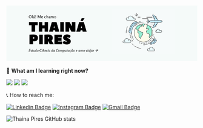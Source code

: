 <img src="https://github.com/thainapires/thainapires/blob/master/banner.png" alt="banner">

<p align="left">
🎤 <strong>What am I learning right now?</strong>
</p>
<p>
 <img src="https://img.shields.io/badge/-React-000000?style=flat&logo=react&logoColor=00c8ff">
 <img src="https://img.shields.io/badge/-Node.js-3C873A?style=flat&logo=Node.js&logoColor=white">
  <img src="https://img.shields.io/badge/-Wordpress-787878?style=flat&logo=Wordpress&logoColor=white">

</p>

<p align="left">
📞 How to reach me:
</p>

[![Linkedin Badge](https://img.shields.io/badge/-thainapires-blue?style=flat&logo=Linkedin&logoColor=white&link=https://www.linkedin.com/in/thainapires/)](https://www.linkedin.com/in/thainapires/)
[![Instagram Badge](https://img.shields.io/badge/-@thainasprs-purple?style=flat&logo=instagram&logoColor=white&link=https://instagram.com/thainasprs/)](https://instagram.com/thainasprs)
[![Gmail Badge](https://img.shields.io/badge/-thainaspiress@gmail.com-c14438?style=flat&logo=Gmail&logoColor=white&link=mailto:thainaspiress@gmail.com)](mailto:thainaspiress@gmail.com)

![Thaina Pires GitHub stats](https://github-readme-stats.vercel.app/api?username=thainapires&show_icons=true&theme=dracula)

